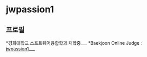 jwpassion1 
=============
프로필
-------------
*경희대학교 소프트웨어융합학과 재학중___
*Baekjoon Online Judge : <span style="color:#0000ff">[jwpassion1](https://www.acmicpc.net/user/jwpassion1)</span>___
